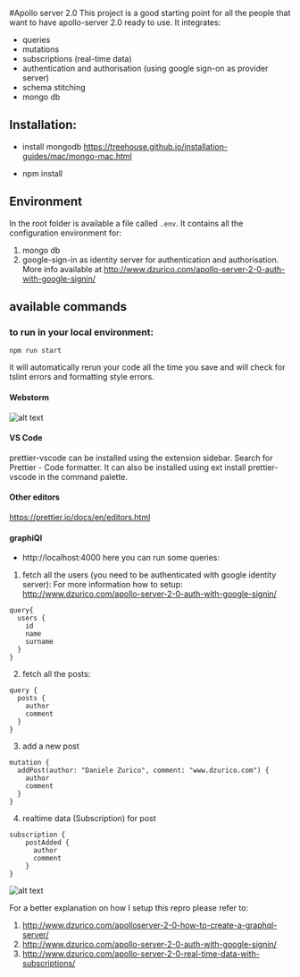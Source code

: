 #Apollo server 2.0 
This project is a good starting point for all the people that want to have apollo-server 2.0 ready to use.
It integrates:
- queries
- mutations
- subscriptions (real-time data)
- authentication and authorisation (using google sign-on as provider server)
- schema stitching
- mongo db

## Installation:

- install mongodb
https://treehouse.github.io/installation-guides/mac/mongo-mac.html

- npm install

## Environment
In the root folder is available a file called `.env`. It contains all the configuration environment for:
1. mongo db
2. google-sign-in as identity server for authentication and authorisation. More info available at http://www.dzurico.com/apollo-server-2-0-auth-with-google-signin/ 

## available commands

### to run in your local environment:
`npm run start`

it will automatically rerun your code all the time you save and will check for tslint errors and formatting style errors.

#### Webstorm
![alt text](https://github.com/daniele-zurico/apollo2-subscriptions-how-to/blob/master/webstorm-prettier.jpg)
#### VS Code
prettier-vscode can be installed using the extension sidebar. Search for Prettier - Code formatter. It can also be installed using ext install prettier-vscode in the command palette.
#### Other editors
https://prettier.io/docs/en/editors.html


#### graphiQl
- http://localhost:4000
here you can run some queries:

1. fetch all the users (you need to be authenticated with google identity server):
For more information how to setup: http://www.dzurico.com/apollo-server-2-0-auth-with-google-signin/
```
query{
  users {
    id
    name
    surname
  }
}
```

2. fetch all the posts:
```
query {
  posts {
    author
    comment
  }
}
```
3. add a new post
```
mutation {
  addPost(author: "Daniele Zurico", comment: "www.dzurico.com") {
    author
    comment
  }
}
```

4. realtime data (Subscription) for post

```
subscription {
    postAdded {
      author
      comment
    }
}
```

![alt text](https://github.com/daniele-zurico/apollo2-subscriptions-how-to/blob/master/subscription.gif)

For a better explanation on how I setup this repro please refer to:
1. http://www.dzurico.com/apolloserver-2-0-how-to-create-a-graphql-server/
2. http://www.dzurico.com/apollo-server-2-0-auth-with-google-signin/
3. http://www.dzurico.com/apollo-server-2-0-real-time-data-with-subscriptions/



